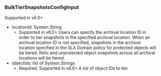 ### BulkTierSnapshotsConfigInput
Supported in v6.0+

- locationId: System.String
  - Supported in v6.0+
Users can specify the archival location ID in order to tier snapshots in the specified archival location. When an archival location ID is not specified, snapshots in the archival location specified in the SLA Domain policy for protected objects will be tiered. Relic and unprotected object snapshots across all archival locations will be tiered.
- objectIds: list of System.Strings
  - Required. Supported in v6.0+
A list of object IDs to tier.
